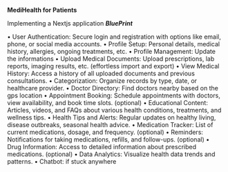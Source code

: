 **MediHealth for Patients**

Implementing a Nextjs application
***BluePrint***

• User Authentication: Secure login and registration with options like email, phone, or social media accounts.
• Profile Setup: Personal details, medical history, allergies, ongoing treatments, etc.
• Profile Management: Update the informations
• Upload Medical Documents: Upload prescriptions, lab reports, imaging results, etc. (effortless import and export)
• View Medical History: Access a history of all uploaded documents and previous consultations.
• Categorization: Organize records by type, date, or healthcare provider.
• Doctor Directory: Find doctors nearby based on the gps location
• Appointment Booking: Schedule appointments with doctors, view availability, and book time slots. (optional)
• Educational Content: Articles, videos, and FAQs about various health conditions, treatments, and wellness tips.
• Health Tips and Alerts: Regular updates on healthy living, disease outbreaks, seasonal health advice.
• Medication Tracker: List of current medications, dosage, and frequency. (optional)
• Reminders: Notifications for taking medications, refills, and follow-ups. (optional)
• Drug Information: Access to detailed information about prescribed medications. (optional)
• Data Analytics: Visualize health data trends and patterns.
• Chatbot: if stuck anywhere
